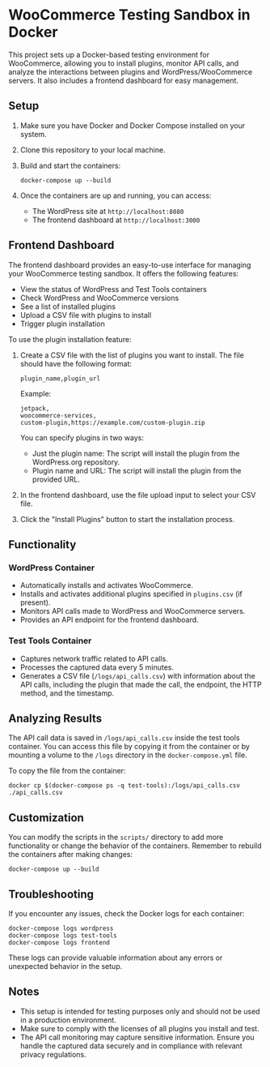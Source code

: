 # WooCommerce Testing Sandbox in Docker

This project sets up a Docker-based testing environment for WooCommerce, allowing you to install plugins, monitor API calls, and analyze the interactions between plugins and WordPress/WooCommerce servers. It also includes a frontend dashboard for easy management.

## Setup

1. Make sure you have Docker and Docker Compose installed on your system.

2. Clone this repository to your local machine.

3. Build and start the containers:

   ```
   docker-compose up --build
   ```

4. Once the containers are up and running, you can access:
   - The WordPress site at `http://localhost:8080`
   - The frontend dashboard at `http://localhost:3000`

## Frontend Dashboard

The frontend dashboard provides an easy-to-use interface for managing your WooCommerce testing sandbox. It offers the following features:

- View the status of WordPress and Test Tools containers
- Check WordPress and WooCommerce versions
- See a list of installed plugins
- Upload a CSV file with plugins to install
- Trigger plugin installation

To use the plugin installation feature:

1. Create a CSV file with the list of plugins you want to install. The file should have the following format:

   ```
   plugin_name,plugin_url
   ```

   Example:
   ```
   jetpack,
   woocommerce-services,
   custom-plugin,https://example.com/custom-plugin.zip
   ```

   You can specify plugins in two ways:
   - Just the plugin name: The script will install the plugin from the WordPress.org repository.
   - Plugin name and URL: The script will install the plugin from the provided URL.

2. In the frontend dashboard, use the file upload input to select your CSV file.

3. Click the "Install Plugins" button to start the installation process.

## Functionality

### WordPress Container

- Automatically installs and activates WooCommerce.
- Installs and activates additional plugins specified in `plugins.csv` (if present).
- Monitors API calls made to WordPress and WooCommerce servers.
- Provides an API endpoint for the frontend dashboard.

### Test Tools Container

- Captures network traffic related to API calls.
- Processes the captured data every 5 minutes.
- Generates a CSV file (`/logs/api_calls.csv`) with information about the API calls, including the plugin that made the call, the endpoint, the HTTP method, and the timestamp.

## Analyzing Results

The API call data is saved in `/logs/api_calls.csv` inside the test tools container. You can access this file by copying it from the container or by mounting a volume to the `/logs` directory in the `docker-compose.yml` file.

To copy the file from the container:

```
docker cp $(docker-compose ps -q test-tools):/logs/api_calls.csv ./api_calls.csv
```

## Customization

You can modify the scripts in the `scripts/` directory to add more functionality or change the behavior of the containers. Remember to rebuild the containers after making changes:

```
docker-compose up --build
```

## Troubleshooting

If you encounter any issues, check the Docker logs for each container:

```
docker-compose logs wordpress
docker-compose logs test-tools
docker-compose logs frontend
```

These logs can provide valuable information about any errors or unexpected behavior in the setup.

## Notes

- This setup is intended for testing purposes only and should not be used in a production environment.
- Make sure to comply with the licenses of all plugins you install and test.
- The API call monitoring may capture sensitive information. Ensure you handle the captured data securely and in compliance with relevant privacy regulations.